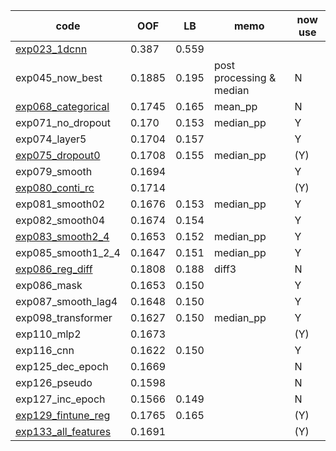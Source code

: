 
|code|OOF|LB|memo|now use|
|--|--|--|--|--|
|[exp023_1dcnn]|0.387|0.559|||
|exp045_now_best|0.1885|0.195|post processing & median|N|
|[exp068_categorical]|0.1745|0.165|mean_pp|N|
|exp071_no_dropout|0.170|0.153|median_pp|Y|
|exp074_layer5|0.1704|0.157||Y|
|[exp075_dropout0]|0.1708|0.155|median_pp|(Y)|
|exp079_smooth|0.1694|||Y|
|[exp080_conti_rc]|0.1714|||(Y)|
|exp081_smooth02|0.1676|0.153|median_pp|Y|
|exp082_smooth04|0.1674|0.154||Y|
|[exp083_smooth2_4]|0.1653|0.152|median_pp|Y|
|exp085_smooth1_2_4|0.1647|0.151|median_pp|Y|
|[exp086_reg_diff]|0.1808|0.188|diff3|N|
|exp086_mask|0.1653|0.150||Y|
|exp087_smooth_lag4|0.1648|0.150||Y|
|exp098_transformer|0.1627|0.150|median_pp|Y|
|exp110_mlp2|0.1673|||(Y)|
|exp116_cnn|0.1622|0.150||Y|
|exp125_dec_epoch|0.1669|||N|
|exp126_pseudo|0.1598|||N|
|exp127_inc_epoch|0.1566|0.149||N|
|[exp129_fintune_reg]|0.1765|0.165||(Y)|
|[exp133_all_features]|0.1691|||(Y)|

[exp023_1dcnn]:https://www.kaggle.com/takamichitoda/ventilator-1dcnn-lstm?scriptVersionId=76092602
[exp068_categorical]:https://www.kaggle.com/takamichitoda/ventilator-train-classification/notebook?scriptVersionId=76446772
[exp075_dropout0]:https://www.kaggle.com/takamichitoda/ventilator-train-classification?scriptVersionId=76597714
[exp080_conti_rc]:https://www.kaggle.com/takamichitoda/ventilator-train-classification?scriptVersionId=76624771
[exp083_smooth2_4]:https://github.com/trtd56/VentilatorPressurePrediction/blob/2e34d395975d6ad4ef91b77f4d443fd5f12e691a/src/ventilatorlstm.py
[exp086_reg_diff]:https://www.kaggle.com/takamichitoda/ventilator-train-classification-regdiff
[exp129_fintune_reg]:https://www.kaggle.com/takamichitoda/ventilator-fine-tune-regression?scriptVersionId=77059448
[exp133_all_features]:https://github.com/trtd56/VentilatorPressurePrediction/blob/1243ebe0eaf94bc5b6d7df5673befbbd520aa2a6/src/ventilatorlstm_1st.py
